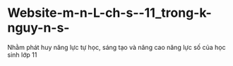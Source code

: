 # Website-m-n-L-ch-s--11_trong-k-nguy-n-s-
Nhằm phát huy năng lực tự học, sáng tạo và nâng cao năng lực số của học sinh lớp 11
